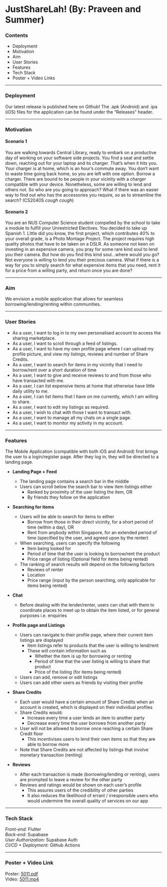 # JustShareLah! (By: Praveen and Summer)

### Contents
- Deployment
- Motivation
- Aim
- User Stories
- Features
- Tech Stack
- Poster + Video Links
<hr>

### Deployment

Our latest release is published here on Github! The .apk (Android) and .ipa (iOS) files for the application can be found under the “Releases” header.
<hr>

### Motivation

#### Scenario 1
You are walking towards Central Library, ready to embark on a productive day of working on your software side projects. You find a seat and settle down, reaching out for your laptop and its charger. That’s when it hits you. Your charger is at home, which is an hour’s commute away. You don’t want to waste time going back home, so you are left with one option. Borrow a charger. There are bound to be people in your vicinity with a charger compatible with your device. Nonetheless, some are willing to lend and others not. So who are you going to approach? What if there was an easier way to find out who has the accessories you require, so as to streamline the search? (CS2040S *cough* *cough*)

#### Scenario 2
You are an NUS Computer Science student compelled by the school to take a module to fulfill your Unrestricted Electives. You decided to take up Spanish 1. Little did you know, the first project, which contributes 40% to your overall grade, is a Photo Montage Project. The project requires high quality photos that have to be taken on a DSLR. As someone not keen on investing in an expensive camera, you pray for some rare kind soul to lend you their camera. But how do you find this kind soul…where would you go? Not everyone is willing to lend you their precious camera. What if there is a way for you to simply search for what expensive items that you need, rent it for a price from a willing party, and return once you are done?
<hr>

### Aim

We envision a mobile application that allows for seamless borrowing/lending/renting within communities.
<br>
<hr>

### User Stories
- As a user, I want to log in to my own personalised account to access the sharing marketplace.
- As a user, I want to scroll through a feed of listings.
- As a user, I want to have my own profile page where I can upload my profile picture, and view my listings, reviews and number of Share Credits. 
- As a user, I want to search for items in my vicinity that I need to borrow/rent over a short duration of time
- As a user, I want to give and receive reviews to and from those who have transacted with me.
- As a user, I can list expensive items at home that otherwise have little daily utility to me.
- As a user, I can list items that I have on me currently, which I am willing to share.
- As a user, I want to edit my listings as required.
- As a user, I wish to chat with those I want to transact with.
- As a user, I want to manage all my chats on a single page.
- As a user, I want to monitor my activity in my account.
<hr>

### Features

The Mobile Application (compatible with both iOS and Android) first brings the user to a login/register page. After they log in, they will be directed to a landing page. 
<br>
- **Landing Page + Feed**
  - The landing page contains a search bar in the middle
  - Users can scroll below the search bar to view item listings either
    - Ranked by proximity of the user listing the item, OR
    - By friends they follow on the application

- **Searching for items**
  - Users will be able to search for items to either
    - Borrow from those in their direct vicinity, for a short period of time (within a day), OR
    - Rent from anybody within Singapore, for an extended period of time (specified by the user, and agreed upon by the renter)
  - When searching, users can specify the following
    - Item being looked for
    - Period of time that the user is looking to borrow/rent the product
    - Price range of listing (Optional field for items being rented)
  - The ranking of search results will depend on the following factors
    - Reviews of renter
    - Location
    - Price range (input by the person searching, only applicable for items being rented)

- **Chat**
  - Before dealing with the lender/renter, users can chat with them to coordinate places to meet up to obtain the item listed, or for general purposes i.e. enquiries

- **Profile page and Listings**
  - Users can navigate to their profile page, where their current item listings are displayed
    - Item listings refer to products that the user is willing to lend/rent
    - These will contain information such as
      - Whether the item is up for borrowing or renting
      - Period of time that the user listing is willing to share that product
      - Price of the listing (for items being rented)
  - Users can add, remove or edit listings
  - Users can add other users as friends by visiting their profile

- **Share Credits**
  - Each user would have a certain amount of Share Credits when an account is created, which is displayed on their individual profiles
  - Share Credits would:
    - Increase every time a user lends an item to another party
    - Decrease every time the user borrows from another party
  - User will not be allowed to borrow once reaching a certain Share Credit floor
    - This incentivises users to lend their own items so that they are able to borrow more
  - Note that Share Credits are not affected by listings that involve monetary transaction (renting)

- **Reviews**
  - After each transaction is made (borrowing/lending or renting), users are prompted to leave a review for the other party
  - Reviews and ratings would be shown on each user’s profile
    - This assures users of the credibility of other parties
    - It also reduces the likelihood of errant / irresponsible users who would undermine the overall quality of services on our app
<hr>

### Tech Stack
*Front-end:* Flutter<br>
*Back-end:* Supabase<br>
*User Authorization:* Supabase Auth<br>
*CI/CD + Deployment:* Github Actions
<hr>

### Poster + Video Link
Poster: [5011.pdf](https://drive.google.com/file/d/1lvXZxw3PGwX0bxjjKtWldovTyYTCKdrd/view?usp=sharing)<br>
Video: [5011.mp4](https://drive.google.com/file/d/1ON6u0wTBIKMeA11svlxJA-YJkGRfGv1m/view?usp=sharing)
